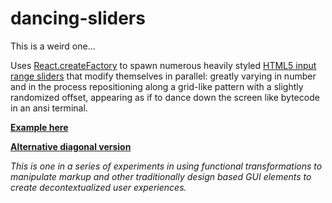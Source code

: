 # dancing-sliders
This is a weird one...

Uses [React.createFactory](https://facebook.github.io/react/blog/2014/10/14/introducing-react-elements.html) to spawn numerous heavily styled [HTML5 input range sliders](https://developer.mozilla.org/en-US/docs/Web/HTML/Element/input) that modify themselves in parallel: greatly varying in number and in the process repositioning along a grid-like pattern with a slightly randomized offset, appearing as if to dance down the screen like bytecode in an ansi terminal.

**[Example here](http://sretaeper.ucoz.com/dancing-sliders/index.html)**

**[Alternative diagonal version](http://sretaeper.ucoz.com/dancing-sliders/index_diagonal.html)**

*This is one in a series of experiments in using functional transformations to manipulate markup and other traditionally design based GUI elements to create decontextualized user experiences.*